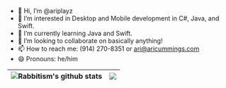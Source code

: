 - 👋 Hi, I’m @ariplayz
- 👀 I’m interested in Desktop and Mobile development in C#, Java, and Swift.
- 🌱 I’m currently learning Java and Swift.
- 💞️ I’m looking to collaborate on basically anything!
- 📫 How to reach me: (914) 270-8351 or ari@aricummings.com
- 😄 Pronouns: he/him


| <a><img align="center" src="https://github-readme-stats.vercel.app/api?username=ariplayz&show_icons=true&theme=transparent&hide_border=true" alt="Rabbitism's github stats" /></a> | <a><img align="center" src="https://github-readme-stats.vercel.app/api/top-langs/?username=ariplayz&layout=compact&theme=buefy&hide_border=true&hide=javascript,html,r" /></a> |
| ------------- | ------------- |
